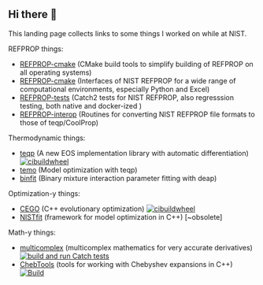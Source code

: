 ## Hi there 👋

<!--
**ianhbell/ianhbell** is a ✨ _special_ ✨ repository because its `README.md` (this file) appears on your GitHub profile.

Here are some ideas to get you started:

- 🔭 I’m currently working on ...
- 🌱 I’m currently learning ...
- 👯 I’m looking to collaborate on ...
- 🤔 I’m looking for help with ...
- 💬 Ask me about ...
- 📫 How to reach me: ...
- 😄 Pronouns: ...
- ⚡ Fun fact: ...
-->

This landing page collects links to some things I worked on while at NIST.

REFPROP things:
* [REFPROP-cmake](https://github.com/usnistgov/REFPROP-cmake) (CMake build tools to simplify building of REFPROP on all operating systems)
* [REFPROP-cmake](https://github.com/usnistgov/REFPROP-wrappers) (Interfaces of NIST REFPROP for a wide range of computational environments, especially Python and Excel)
* [REFPROP-tests](https://github.com/usnistgov/REFPROP-tests) (Catch2 tests for NIST REFPROP, also regresssion testing, both native and docker-ized )
* [REFPROP-interop](https://github.com/ianhbell/REFPROP-interop) (Routines for converting NIST REFPROP file formats to those of teqp/CoolProp)

Thermodynamic things:
* [teqp](https://github.com/usnistgov/teqp) (A new EOS implementation library with automatic differentiation) [![cibuildwheel](https://github.com/usnistgov/teqp/actions/workflows/build_cibuildwheel.yml/badge.svg)](https://github.com/usnistgov/teqp/actions/workflows/build_cibuildwheel.yml)
* [temo](https://github.com/usnistgov/temo) (Model optimization with teqp)
* [binfit](https://github.com/ianhbell/binfit) (Binary mixture interaction parameter fitting with deap)

Optimization-y things:
* [CEGO](https://github.com/usnistgov/CEGO) (C++ evolutionary optimization) [![cibuildwheel](https://github.com/usnistgov/CEGO/actions/workflows/build_cibuildwheel.yml/badge.svg)](https://github.com/usnistgov/CEGO/actions/workflows/build_cibuildwheel.yml)
* [NISTfit](https://github.com/usnistgov/NISTfit) (framework for model optimization in C++) [~obsolete]

Math-y things:
* [multicomplex](https://github.com/usnistgov/multicomplex) (multicomplex mathematics for very accurate derivatives)
[![build and run Catch tests](https://github.com/usnistgov/multicomplex/actions/workflows/runcatch.yml/badge.svg)](https://github.com/usnistgov/multicomplex/actions/workflows/runcatch.yml)
* [ChebTools](https://github.com/usnistgov/ChebTools) (tools for working with Chebyshev expansions in C++) [![Build](https://github.com/usnistgov/ChebTools/actions/workflows/build_wheels.yml/badge.svg)](https://github.com/usnistgov/ChebTools/actions/workflows/build_wheels.yml)
